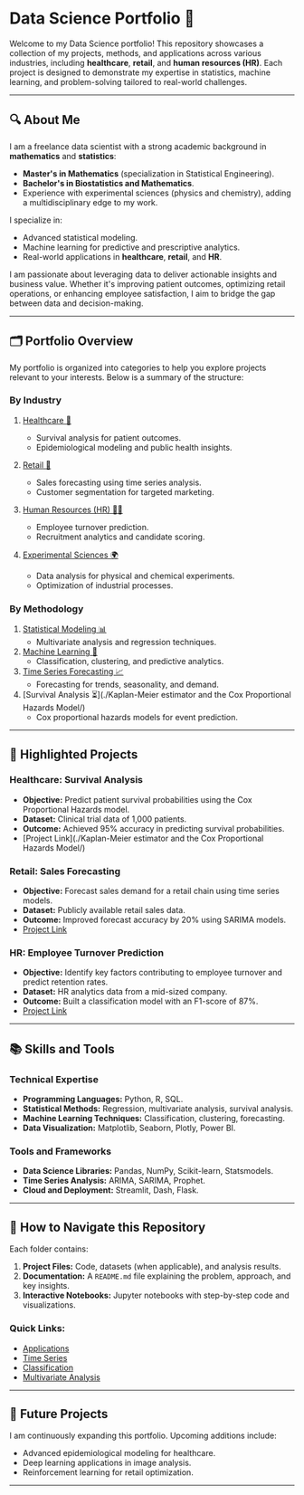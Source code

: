 # Data Science Portfolio 🚀

Welcome to my Data Science portfolio! This repository showcases a collection of my projects, methods, and applications across various industries, including **healthcare**, **retail**, and **human resources (HR)**. Each project is designed to demonstrate my expertise in statistics, machine learning, and problem-solving tailored to real-world challenges.

---

## 🔍 About Me

I am a freelance data scientist with a strong academic background in **mathematics** and **statistics**:
- **Master's in Mathematics** (specialization in Statistical Engineering).
- **Bachelor's in Biostatistics and Mathematics**.
- Experience with experimental sciences (physics and chemistry), adding a multidisciplinary edge to my work.

I specialize in:
- Advanced statistical modeling.
- Machine learning for predictive and prescriptive analytics.
- Real-world applications in **healthcare**, **retail**, and **HR**.

I am passionate about leveraging data to deliver actionable insights and business value. Whether it's improving patient outcomes, optimizing retail operations, or enhancing employee satisfaction, I aim to bridge the gap between data and decision-making.

---

## 🗂 Portfolio Overview

My portfolio is organized into categories to help you explore projects relevant to your interests. Below is a summary of the structure:

### **By Industry**
1. [Healthcare 🏥](#healthcare)
   - Survival analysis for patient outcomes.
   - Epidemiological modeling and public health insights.

2. [Retail 🛒](#retail)
   - Sales forecasting using time series analysis.
   - Customer segmentation for targeted marketing.

3. [Human Resources (HR) 👩‍💼](#human-resources-hr)
   - Employee turnover prediction.
   - Recruitment analytics and candidate scoring.

4. [Experimental Sciences 🌍](#experimental-sciences)
   - Data analysis for physical and chemical experiments.
   - Optimization of industrial processes.

### **By Methodology**
1. [Statistical Modeling 📊](./Multivariate_Analysis/)
   - Multivariate analysis and regression techniques.
2. [Machine Learning 🤖](./Classification/)
   - Classification, clustering, and predictive analytics.
3. [Time Series Forecasting 📈](./Time_Series/)
   - Forecasting for trends, seasonality, and demand.
4. [Survival Analysis ⏳](./Kaplan-Meier estimator and the Cox Proportional Hazards Model/)
   - Cox proportional hazards models for event prediction.

---

## 🌟 Highlighted Projects

### **Healthcare: Survival Analysis**
- **Objective:** Predict patient survival probabilities using the Cox Proportional Hazards model.
- **Dataset:** Clinical trial data of 1,000 patients.
- **Outcome:** Achieved 95% accuracy in predicting survival probabilities.
- [Project Link](./Kaplan-Meier estimator and the Cox Proportional Hazards Model/)

### **Retail: Sales Forecasting**
- **Objective:** Forecast sales demand for a retail chain using time series models.
- **Dataset:** Publicly available retail sales data.
- **Outcome:** Improved forecast accuracy by 20% using SARIMA models.
- [Project Link](./Time_Series/)

### **HR: Employee Turnover Prediction**
- **Objective:** Identify key factors contributing to employee turnover and predict retention rates.
- **Dataset:** HR analytics data from a mid-sized company.
- **Outcome:** Built a classification model with an F1-score of 87%.
- [Project Link](./Classification/)

---

## 📚 Skills and Tools

### **Technical Expertise**
- **Programming Languages:** Python, R, SQL.
- **Statistical Methods:** Regression, multivariate analysis, survival analysis.
- **Machine Learning Techniques:** Classification, clustering, forecasting.
- **Data Visualization:** Matplotlib, Seaborn, Plotly, Power BI.

### **Tools and Frameworks**
- **Data Science Libraries:** Pandas, NumPy, Scikit-learn, Statsmodels.
- **Time Series Analysis:** ARIMA, SARIMA, Prophet.
- **Cloud and Deployment:** Streamlit, Dash, Flask.

---

## 📂 How to Navigate this Repository

Each folder contains:
1. **Project Files:** Code, datasets (when applicable), and analysis results.
2. **Documentation:** A `README.md` file explaining the problem, approach, and key insights.
3. **Interactive Notebooks:** Jupyter notebooks with step-by-step code and visualizations.

### Quick Links:
- [Applications](./Applications/)
- [Time Series](./Time_Series/)
- [Classification](./Classification/)
- [Multivariate Analysis](./Multivariate_Analysis/)

---

## 🚀 Future Projects

I am continuously expanding this portfolio. Upcoming additions include:
- Advanced epidemiological modeling for healthcare.
- Deep learning applications in image analysis.
- Reinforcement learning for retail optimization.

---
